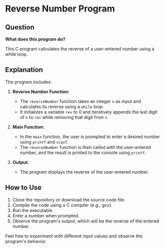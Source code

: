 # Reverse Number Program

## Question

**What does this program do?**

This C program calculates the reverse of a user-entered number using a while loop.

## Explanation

The program includes:

1. **Reverse Number Function:**
   - The `reverseNumber` function takes an integer `n` as input and calculates its reverse using a `while` loop.
   - It initializes a variable `rev` to 0 and iteratively appends the last digit of `n` to `rev` while removing that digit from `n`.

2. **Main Function:**
   - In the `main` function, the user is prompted to enter a desired number using `printf` and `scanf`.
   - The `reverseNumber` function is then called with the user-entered number, and the result is printed to the console using `printf`.

3. **Output:**
   - The program displays the reverse of the user-entered number.

## How to Use

1. Clone the repository or download the source code file.
2. Compile the code using a C compiler (e.g., gcc).
3. Run the executable.
4. Enter a number when prompted.
5. Observe the program's output, which will be the reverse of the entered number.

Feel free to experiment with different input values and observe the program's behavior.